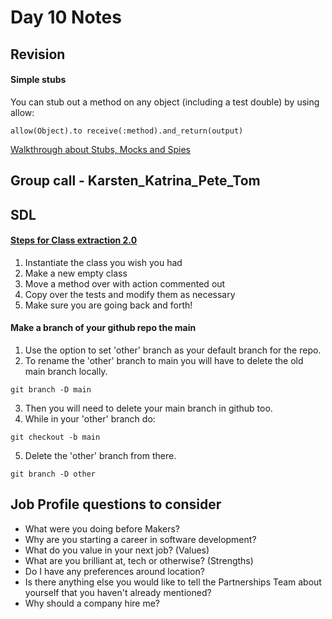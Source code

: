 # Day 10 Notes

## Revision
#### Simple stubs
You can stub out a method on any object (including a test double) by using allow:
```
allow(Object).to receive(:method).and_return(output)
```
[Walkthrough about Stubs, Mocks and Spies](https://thoughtbot.com/upcase/videos/stubs-mocks-spies-and-fakes)

## Group call - Karsten_Katrina_Pete_Tom

## SDL
#### [Steps for Class extraction 2.0](https://thoughtbot.com/upcase/videos/extract-class)
1. Instantiate the class you wish you had
2. Make a new empty class
3. Move a method over with action commented out
4. Copy over the tests and modify them as necessary
5. Make sure you are going back and forth!


#### Make a branch of your github repo the main
1. Use the option to set 'other' branch as your default branch for the repo.
2. To rename the 'other' branch to main you will have to delete the old main branch locally.
```
git branch -D main
```
3. Then you will need to delete your main branch in github too.
4. While in your 'other' branch do:
```
git checkout -b main
```
5. Delete the 'other' branch from there.
```
git branch -D other
```

## Job Profile questions to consider
* What were you doing before Makers?
* Why are you starting a career in software development?
* What do you value in your next job? (Values)
* What are you brilliant at, tech or otherwise? (Strengths)
* Do I have any preferences around location?
* Is there anything else you would like to tell the Partnerships Team about yourself that you haven't already mentioned?
* Why should a company hire me?
